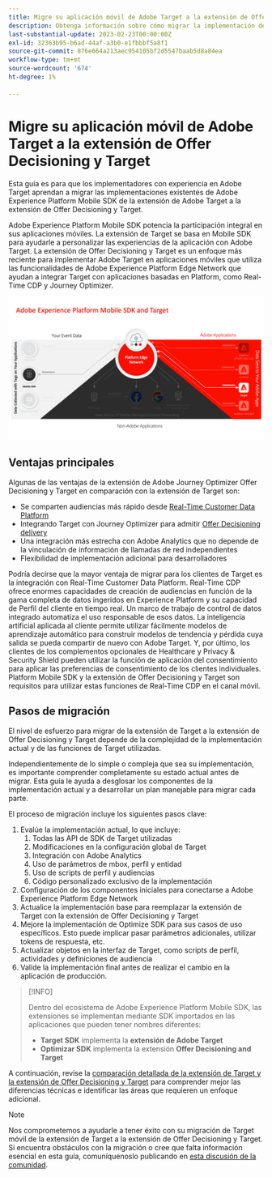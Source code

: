 ```yaml
---
title: Migre su aplicación móvil de Adobe Target a la extensión de Offer Decisioning y Target
description: Obtenga información sobre cómo migrar la implementación de su aplicación móvil de Adobe Target a la extensión de Offer Decisioning y Target
last-substantial-update: 2023-02-23T00:00:00Z
exl-id: 32363b95-b6ad-44af-a3b0-e1fbbbf5a8f1
source-git-commit: 876e664a213aec954105bf2d5547baab5d8a84ea
workflow-type: tm+mt
source-wordcount: '674'
ht-degree: 1%

---
```


# Migre su aplicación móvil de Adobe Target a la extensión de Offer Decisioning y Target

Esta guía es para que los implementadores con experiencia en Adobe Target aprendan a migrar las implementaciones existentes de Adobe Experience Platform Mobile SDK de la extensión de Adobe Target a la extensión de Offer Decisioning y Target.

Adobe Experience Platform Mobile SDK potencia la participación integral en sus aplicaciones móviles. La extensión de Target se basa en Mobile SDK para ayudarle a personalizar las experiencias de la aplicación con Adobe Target. La extensión de Offer Decisioning y Target es un enfoque más reciente para implementar Adobe Target en aplicaciones móviles que utiliza las funcionalidades de Adobe Experience Platform Edge Network que ayudan a integrar Target con aplicaciones basadas en Platform, como Real-Time CDP y Journey Optimizer.

![Diagrama que muestra el SDK móvil conectándose a Target a través de Edge Network con la extensión Offer Decisioning y Target](assets/datacollection.png)

## Ventajas principales

Algunas de las ventajas de la extensión de Adobe Journey Optimizer Offer Decisioning y Target en comparación con la extensión de Target son:

* Se comparten audiencias más rápido desde [Real-Time Customer Data Platform](https://experienceleague.adobe.com/es/docs/platform-learn/tutorials/destinations/target/next-hit-personalization)
* Integrando Target con Journey Optimizer para admitir [Offer Decisioning delivery](https://experienceleague.adobe.com/es/docs/target/using/integrate/ajo/offer-decision)
* Una integración más estrecha con Adobe Analytics que no depende de la vinculación de información de llamadas de red independientes
* Flexibilidad de implementación adicional para desarrolladores

Podría decirse que la mayor ventaja de migrar para los clientes de Target es la integración con Real-Time Customer Data Platform. Real-Time CDP ofrece enormes capacidades de creación de audiencias en función de la gama completa de datos ingeridos en Experience Platform y su capacidad de Perfil del cliente en tiempo real. Un marco de trabajo de control de datos integrado automatiza el uso responsable de esos datos. La inteligencia artificial aplicada al cliente permite utilizar fácilmente modelos de aprendizaje automático para construir modelos de tendencia y pérdida cuya salida se pueda compartir de nuevo con Adobe Target. Y, por último, los clientes de los complementos opcionales de Healthcare y Privacy &amp; Security Shield pueden utilizar la función de aplicación del consentimiento para aplicar las preferencias de consentimiento de los clientes individuales. Platform Mobile SDK y la extensión de Offer Decisioning y Target son requisitos para utilizar estas funciones de Real-Time CDP en el canal móvil.

## Pasos de migración

El nivel de esfuerzo para migrar de la extensión de Target a la extensión de Offer Decisioning y Target depende de la complejidad de la implementación actual y de las funciones de Target utilizadas.

Independientemente de lo simple o compleja que sea su implementación, es importante comprender completamente su estado actual antes de migrar. Esta guía le ayuda a desglosar los componentes de la implementación actual y a desarrollar un plan manejable para migrar cada parte.

El proceso de migración incluye los siguientes pasos clave:

1. Evalúe la implementación actual, lo que incluye:
   1. Todas las API de SDK de Target utilizadas
   1. Modificaciones en la configuración global de Target
   1. Integración con Adobe Analytics
   1. Uso de parámetros de mbox, perfil y entidad
   1. Uso de scripts de perfil y audiencias
   1. Código personalizado exclusivo de la implementación
1. Configuración de los componentes iniciales para conectarse a Adobe Experience Platform Edge Network
1. Actualice la implementación base para reemplazar la extensión de Target con la extensión de Offer Decisioning y Target
1. Mejore la implementación de Optimize SDK para sus casos de uso específicos. Esto puede implicar pasar parámetros adicionales, utilizar tokens de respuesta, etc.
1. Actualizar objetos en la interfaz de Target, como scripts de perfil, actividades y definiciones de audiencia
1. Valide la implementación final antes de realizar el cambio en la aplicación de producción.


>[!INFO]
>
>Dentro del ecosistema de Adobe Experience Platform Mobile SDK, las extensiones se implementan mediante SDK importados en las aplicaciones que pueden tener nombres diferentes:
>
> * **Target SDK** implementa la **extensión de Adobe Target**
> * **Optimizar SDK** implementa la extensión **Offer Decisioning and Target**

A continuación, revise la [comparación detallada de la extensión de Target y la extensión de Offer Decisioning y Target](comparison.md) para comprender mejor las diferencias técnicas e identificar las áreas que requieren un enfoque adicional.

>[!NOTE]
>
>Nos comprometemos a ayudarle a tener éxito con su migración de Target móvil de la extensión de Target a la extensión de Offer Decisioning y Target. Si encuentra obstáculos con la migración o cree que falta información esencial en esta guía, comuníquenoslo publicando en [esta discusión de la comunidad](https://experienceleaguecommunities.adobe.com/t5/adobe-experience-platform-data/tutorial-discussion-migrate-adobe-target-to-mobile-sdk-on-edge/m-p/747484?profile.language=es#M625).
